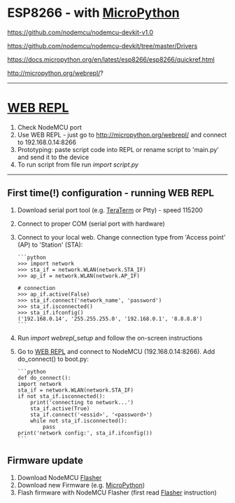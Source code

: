 # ESP8266 - with [MicroPython]

https://github.com/nodemcu/nodemcu-devkit-v1.0

https://github.com/nodemcu/nodemcu-devkit/tree/master/Drivers

https://docs.micropython.org/en/latest/esp8266/esp8266/quickref.html

http://micropython.org/webrepl/?

---
# [WEB REPL]

1. Check NodeMCU port
2. Use WEB REPL - just go to http://micropython.org/webrepl/ and connect to 192.168.0.14:8266
3. Prototyping: paste script code into REPL or rename script to 'main.py' and send it to the device
4. To run script from file run _import script.py_

--- 
## First time(!) configuration - running WEB REPL

1.  Download serial port tool (e.g. [TeraTerm] or Ptty) - speed 115200
2.  Connect to proper COM (serial port with hardware)
3.  Connect to your local web. Change connection type from 'Access point' (AP) to 'Station' (STA):

        ```python
        >>> import network
        >>> sta_if = network.WLAN(network.STA_IF)
        >>> ap_if = network.WLAN(network.AP_IF)

        # connection
        >>> ap_if.active(False)
        >>> sta_if.connect('network_name', 'password')
        >>> sta_if.isconnected()
        >>> sta_if.ifconfig()
        ('192.168.0.14', '255.255.255.0', '192.168.0.1', '8.8.8.8')
        ```

4.  Run _import webrepl_setup_ and follow the on-screen instructions
5.  Go to [WEB REPL] and connect to NodeMCU (192.168.0.14:8266). Add do_connect() to boot.py:

        ```python
        def do_connect():
        import network
        sta_if = network.WLAN(network.STA_IF)
        if not sta_if.isconnected():
            print('connecting to network...')
            sta_if.active(True)
            sta_if.connect('<essid>', '<password>')
            while not sta_if.isconnected():
                pass
        print('network config:', sta_if.ifconfig())
        ```
        
## Firmware update

1. Download NodeMCU [Flasher]
2. Download new Firmware (e.g. [MicroPython])
3. Flash firmware with NodeMCU Flasher (first read [Flasher] instruction)

[flasher]: https://github.com/nodemcu/nodemcu-flasher#nodemcu-flasher
[micropython]: https://docs.micropython.org/en/latest/esp8266/esp8266/tutorial/intro.html
[teraterm]: https://ttssh2.osdn.jp/index.html.en
[web repl]: http://micropython.org/webrepl/
[micropython]: https://docs.micropython.org/en/latest/esp8266/esp8266/tutorial/intro.html
